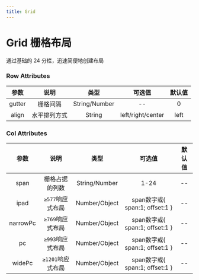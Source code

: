 ```yaml
---
title: Grid
---
```

# Grid 栅格布局
通过基础的 24 分栏，迅速简便地创建布局

  <docs-demo demo-src="demo-grid"></docs-demo>

### Row Attributes
|参数| 说明 |  类型  | 可选值 | 默认值 |
| :-------------: |:-------------:| :-----:|:-----:|:-----:|
| gutter | 栅格间隔 |    String/Number | -- | 0 
|align|水平排列方式|String|left/right/center|left

### Col Attributes
|参数| 说明 |  类型  | 可选值 | 默认值 |
| :-------------: |:-------------:| :-----:|:-----:|:-----:|
| span | 栅格占据的列数 |    String/Number | 1-24 | -- 
|ipad|`≥577`响应式布局|Number/Object|span数字或{ span:1; offset:1 }|--
|narrowPc|`≥769`响应式布局|Number/Object|span数字或{ span:1; offset:1 }|--
|pc|`≥993`响应式布局|Number/Object|span数字或{ span:1; offset:1 }|--
|widePc|`≥1201`响应式布局|Number/Object|span数字或{ span:1; offset:1 }|--
